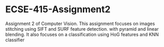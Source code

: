# ECSE-415-Assignment2
Assignment 2 of Computer Vision. This assignment focuses on images stitching using SIFT and SURF feature detection. with pyramid and linear blending. It also focuses on a classification using HoG features and KNN classifier
